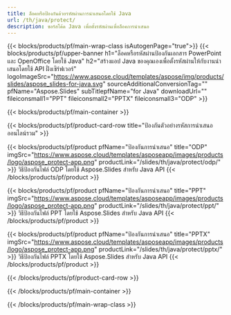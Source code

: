 ```yaml
---
title: ล็อคหรือป้องกันด้วยรหัสผ่านการนำเสนอโดยใช้ Java
url: /th/java/protect/
description: ซอร์สโค้ด Java เพื่อตั้งรหัสผ่านเพื่อล็อคการนำเสนอ
---
```


{{< blocks/products/pf/main-wrap-class isAutogenPage="true">}}
{{< blocks/products/pf/upper-banner h1="ล็อคหรือรหัสผ่านป้องกันเอกสาร PowerPoint และ OpenOffice โดยใช้ Java" h2="สร้างแอป Java ของคุณเองเพื่อตั้งรหัสผ่านให้กับงานนำเสนอโดยใช้ API ฝั่งเซิร์ฟเวอร์" logoImageSrc="https://www.aspose.cloud/templates/aspose/img/products/slides/aspose_slides-for-java.svg" sourceAdditionalConversionTag="" pfName="Aspose.Slides" subTitlepfName="for Java" downloadUrl="" fileiconsmall1="PPT" fileiconsmall2="PPTX" fileiconsmall3="ODP" >}}

{{< blocks/products/pf/main-container >}}

{{< blocks/products/pf/product-card-row title="ป้องกันตัวอย่างรหัสการนำเสนอออนไลน์รวม" >}}

{{< blocks/products/pf/product pfName="ป้องกันการนำเสนอ" title="ODP" imgSrc="https://www.aspose.cloud/templates/asposeapp/images/products/logo/aspose_protect-app.png" productLink="/slides/th/java/protect/odp/" >}}
วิธีป้องกันไฟล์ ODP โดยใช้ Aspose.Slides สำหรับ Java API
{{< /blocks/products/pf/product >}}

{{< blocks/products/pf/product pfName="ป้องกันการนำเสนอ" title="PPT" imgSrc="https://www.aspose.cloud/templates/asposeapp/images/products/logo/aspose_protect-app.png" productLink="/slides/th/java/protect/ppt/" >}}
วิธีป้องกันไฟล์ PPT โดยใช้ Aspose.Slides สำหรับ Java API
{{< /blocks/products/pf/product >}}

{{< blocks/products/pf/product pfName="ป้องกันการนำเสนอ" title="PPTX" imgSrc="https://www.aspose.cloud/templates/asposeapp/images/products/logo/aspose_protect-app.png" productLink="/slides/th/java/protect/pptx/" >}}
วิธีป้องกันไฟล์ PPTX โดยใช้ Aspose.Slides สำหรับ Java API
{{< /blocks/products/pf/product >}}



{{< /blocks/products/pf/product-card-row >}}

{{< /blocks/products/pf/main-container >}}
    
{{< /blocks/products/pf/main-wrap-class >}}